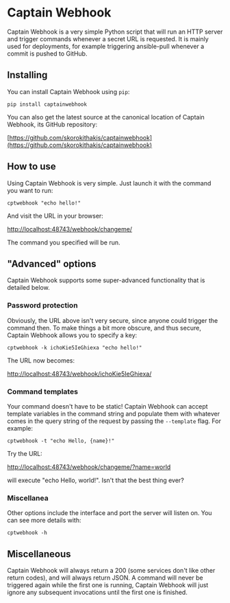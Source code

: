 # Captain Webhook

Captain Webhook is a very simple Python script that will run an HTTP server and trigger commands whenever a secret URL
is requested. It is mainly used for deployments, for example triggering ansible-pull whenever a commit is pushed to
GitHub.

## Installing

You can install Captain Webhook using `pip`:

```
pip install captainwebhook
```

You can also get the latest source at the canonical location of Captain Webhook, its GitHub repository:

[https://github.com/skorokithakis/captainwebhook](https://github.com/skorokithakis/captainwebhook)


## How to use

Using Captain Webhook is very simple. Just launch it with the command you want to run:

```
cptwebhook "echo hello!"
```

And visit the URL in your browser:

[http://localhost:48743/webhook/changeme/](http://localhost:48743/webhook/changeme/)

The command you specified will be run.


## "Advanced" options

Captain Webhook supports some super-advanced functionality that is detailed
below.

### Password protection

Obviously, the URL above isn't very secure, since anyone could trigger the command then. To make things a bit more
obscure, and thus secure, Captain Webhook allows you to specify a key:

```
cptwebhook -k ichoKie5IeGhiexa "echo hello!"
```

The URL now becomes:

[http://localhost:48743/webhook/ichoKie5IeGhiexa/](http://localhost:48743/webhook/ichoKie5IeGhiexa/)

### Command templates

Your command doesn't have to be static! Captain Webhook can accept template
variables in the command string and populate them with whatever comes in the
query string of the request by passing the `--template` flag. For example:

```
cptwebhook -t "echo Hello, {name}!"
```

Try the URL:

[http://localhost:48743/webhook/changeme/?name=world](http://localhost:48743/webhook/changeme/?name=world)

will execute "echo Hello, world!". Isn't that the best thing ever?

### Miscellanea

Other options include the interface and port the server will listen on. You can see more details with:

```
cptwebhook -h
```


## Miscellaneous

Captain Webhook will always return a 200 (some services don't like other return codes), and will always return JSON.
A command will never be triggered again while the first one is running, Captain Webhook will just ignore any subsequent
invocations until the first one is finished.
